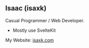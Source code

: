 
## Isaac (isaxk)

Casual Programmer / Web Developer.

- Mostly use SvelteKit

My Website: [isaxk.com](https://www.isaxk.com)
